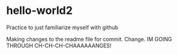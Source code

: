# hello-world2
Practice to just familiarize myself with github

Making changes to the readme file for commit.
Change.
IM GOING THROUGH CH-CH-CH-CHAAAAAANGES!